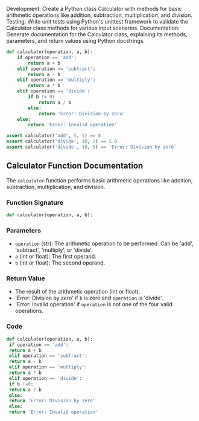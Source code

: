 

Development: Create a Python class Calculator with methods for basic arithmetic operations like addition, subtraction, multiplication, and division.
Testing: Write unit tests using Python's unittest framework to validate the Calculator class methods for various input scenarios.
Documentation: Generate documentation for the Calculator class, explaining its methods, parameters, and return values using Python docstrings.



```python
def calculator(operation, a, b):
    if operation == 'add':
        return a + b
    elif operation == 'subtract':
        return a - b
    elif operation == 'multiply':
        return a * b
    elif operation == 'divide':
        if b != 0:
            return a / b
        else:
            return 'Error: Division by zero'
    else:
        return 'Error: Invalid operation'
```



```python
assert calculator('add', 5, 3) == 8
assert calculator('divide', 10, 2) == 5.0
assert calculator('divide', 10, 0) == 'Error: Division by zero'
```



## Calculator Function Documentation
The `calculator` function performs basic arithmetic operations like addition, subtraction, multiplication, and division.

### Function Signature
```python
def calculator(operation, a, b):
```

### Parameters
* `operation` (str): The arithmetic operation to be performed. Can be 'add', 'subtract', 'multiply', or 'divide'.
* `a` (int or float): The first operand.
* `b` (int or float): The second operand.

### Return Value
* The result of the arithmetic operation (int or float).
* 'Error: Division by zero' if `b` is zero and `operation` is 'divide'.
* 'Error: Invalid operation' if `operation` is not one of the four valid operations.

### Code
```python
def calculator(operation, a, b):
 if operation == 'add':
 return a + b
 elif operation == 'subtract':
 return a - b
 elif operation == 'multiply':
 return a * b
 elif operation == 'divide':
 if b !=0:
 return a / b
 else:
 return 'Error: Division by zero'
 else:
 return 'Error: Invalid operation'
```

